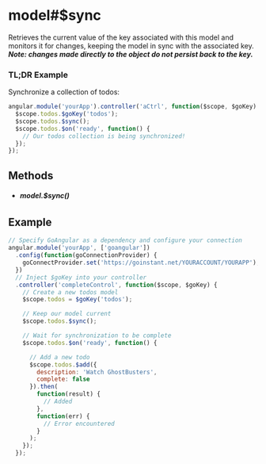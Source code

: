 # model#$sync

Retrieves the current value of the key associated with this model and monitors it for changes, keeping the model in sync with the  associated key.  ***Note: changes made directly to the object do not persist back to the key.***

### TL;DR Example

Synchronize a collection of todos:

```js
angular.module('yourApp').controller('aCtrl', function($scope, $goKey) {
  $scope.todos.$goKey('todos');
  $scope.todos.$sync();
  $scope.todos.$on('ready', function() {
    // Our todos collection is being synchronized!
  });
});
```

## Methods

- ###### **model.$sync()**

## Example

```js
// Specify GoAngular as a dependency and configure your connection
angular.module('yourApp', ['goangular'])
  .config(function(goConnectionProvider) {
    goConnectProvider.set('https://goinstant.net/YOURACCOUNT/YOURAPP');
  })
  // Inject $goKey into your controller
  .controller('completeControl', function($scope, $goKey) {
    // Create a new todos model
    $scope.todos = $goKey('todos');

    // Keep our model current
    $scope.todos.$sync();

    // Wait for synchronization to be complete
    $scope.todos.$on('ready', function() {

      // Add a new todo
      $scope.todos.$add({
        description: 'Watch GhostBusters',
        complete: false
      }).then(
        function(result) {
          // Added
        },
        function(err) {
          // Error encountered
        }
      );
    });
  });
```